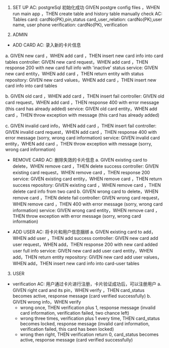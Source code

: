 1. SET UP
AC: postgreSql 初始化成功
GIVEN postgre config files ，WHEN run main app ，THEN create table and history table
manually check
AC: Tables
card: cardNo(PK),pin,status
card_user_relation: cardNo(PK),user name, user phone
verification: cardNo(PK), verification


2. ADMIN
- ADD CARD
AC: 录入新的卡片信息

a. GIVEN new card ，WHEN add card ，THEN insert new card info into card tables
controller: GIVEN new card request，WHEN add card ，THEN response 200 with new card full info with 'inactive' status
service: GIVEN new card entity，WHEN add card ，THEN return entity with status
repository: GIVEN new card values，WHEN add card ，THEN insert new card info into card tables

b. GIVEN old card ，WHEN add card ，THEN insert fail
controller: GIVEN old card request，WHEN add card ，THEN response 400 with error message (this card has already added)
service: GIVEN old card entity，WHEN add card ，THEN throw exception with message (this card has already added)

c. GIVEN invalid card info，WHEN add card ，THEN insert fail
controller: GIVEN invalid card request，WHEN add card ，THEN response 400 with error message (sorry, wrong card information)
service: GIVEN invalid card entity，WHEN add card ，THEN throw exception with message (sorry, wrong card information)

- REMOVE CARD
AC: 删除失效的卡片信息
a. GIVEN existing card to delete，WHEN remove card ，THEN delete success
controller: GIVEN existing card request，WHEN remove card ，THEN response 200
service: GIVEN existing card entity，WHEN remove card ，THEN return success
repository: GIVEN existing card ，WHEN remove card ，THEN delete card info from two card
b. GIVEN wrong card to delete，WHEN remove card ，THEN delete fail
controller: GIVEN wrong card request，WHEN remove card ，THEN 400 with error message (sorry, wrong card information)
service: GIVEN wrong card entity，WHEN remove card ，THEN throw exception with error message (sorry, wrong card information)

- ADD USER
AC: 将卡片和用户信息捆绑
a. GIVEN existing card to add，WHEN add user ，THEN add success
controller: GIVEN new card add user request，WHEN add，THEN response 200 with new card added user full info
service: GIVEN new card add user card entity，WHEN add，THEN return entity
repository: GIVEN new card add user values，WHEN add，THEN insert new card info into card-user tables


3. USER
- verification
AC: 用户通过卡片进行注册，卡片验证成功后，可以注册用户
a. GIVEN right card and its pin，WHEN verify ，THEN card_status becomes active, response message (card verified successfully)
b. GIVEN wrong info，WHEN verify
  - wrong once, THEN verification plus 1, response message (invalid card information, verification failed, two chance left)
  - wrong three times, verification plus 1 every time, THEN card_status becomes locked, response message (invalid card information, verification failed, this card has been locked)
  - wrong then right, THEN verification return 0, card_status becomes active, response message (card verified successfully)

